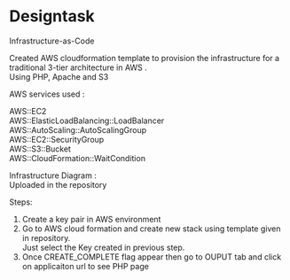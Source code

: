 # Designtask
Infrastructure-as-Code  

Created AWS cloudformation template to provision the infrastructure for a traditional 3-tier architecture in AWS .   
Using PHP, Apache and S3 

AWS services used :   

AWS::EC2  
AWS::ElasticLoadBalancing::LoadBalancer  
AWS::AutoScaling::AutoScalingGroup  
AWS::EC2::SecurityGroup  
AWS::S3::Bucket  
AWS::CloudFormation::WaitCondition  

Infrastructure Diagram :  
Uploaded in the repository  

Steps:  
1. Create a key pair in AWS environment
2. Go to AWS cloud formation and create new stack using template given in repository.   
Just select the Key created in previous step.  
3. Once CREATE_COMPLETE flag appear then go to OUPUT tab and click on applicaiton url to see PHP page  



